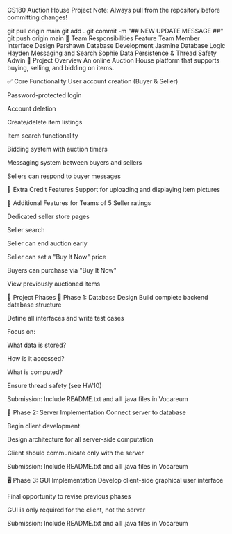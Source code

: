 CS180 Auction House Project
Note:
Always pull from the repository before committing changes!


git pull origin main
git add .
git commit -m "## NEW UPDATE MESSAGE ##"
git push origin main
👥 Team Responsibilities
Feature	Team Member
Interface Design	Parshawn
Database Development	Jasmine
Database Logic	Hayden
Messaging and Search	Sophie
Data Persistence & Thread Safety	Adwin
🧩 Project Overview
An online Auction House platform that supports buying, selling, and bidding on items.

✅ Core Functionality
User account creation (Buyer & Seller)

Password-protected login

Account deletion

Create/delete item listings

Item search functionality

Bidding system with auction timers

Messaging system between buyers and sellers

Sellers can respond to buyer messages

🌟 Extra Credit Features
Support for uploading and displaying item pictures

👥 Additional Features for Teams of 5
Seller ratings

Dedicated seller store pages

Seller search

Seller can end auction early

Seller can set a "Buy It Now" price

Buyers can purchase via "Buy It Now"

View previously auctioned items

🚧 Project Phases
🧱 Phase 1: Database Design
Build complete backend database structure

Define all interfaces and write test cases

Focus on:

What data is stored?

How is it accessed?

What is computed?

Ensure thread safety (see HW10)

Submission: Include README.txt and all .java files in Vocareum

🔌 Phase 2: Server Implementation
Connect server to database

Begin client development

Design architecture for all server-side computation

Client should communicate only with the server

Submission: Include README.txt and all .java files in Vocareum

🖥️ Phase 3: GUI Implementation
Develop client-side graphical user interface

Final opportunity to revise previous phases

GUI is only required for the client, not the server

Submission: Include README.txt and all .java files in Vocareum
